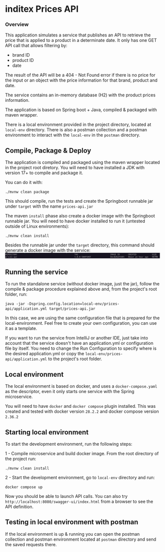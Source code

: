 # inditex Prices API

### Overview
This application simulates a service that publishes an API to retrieve the price that is applied to a product in 
a determinate date. It only has one GET API call that allows filtering by:
* brand ID
* product ID
* date

The result of the API will be a 404 - Not Found error if there is no price for the input or an object with the 
price information for that brand, product and date.

The service contains an in-memory database (H2) with the product prices information.

The application is based on Spring boot + Java, compiled & packaged with maven wrapper.

There is a local environment provided in the project directory, located at `local-env` directory. There is also a
postman collection and a postman environment to interact with the `local-env` in the `postman` directory.

## Compile, Package & Deploy
The application is compiled and packaged using the maven wrapper located in the project root diretory. You will need
to have installed a JDK with version 17+ to compile and package it.

You can do it with: 
```
./mvnw clean package
```

This should compile, run the tests and create the Springboot runnable jar under `target` with the name `prices-api.jar` 

The maven `install` phase also create a docker image with the Springboot runnable jar. You will need to have docker
installed to run it (untested outside of Linux environments):
```
./mvnw clean install
```

Besides the runnable jar under the `target` directory, this command should generate a docker image with the service:
![img.png](readme-resources/img.png)

## Running the service
To run the standalone service (without docker image, just the jar), follow the compile & package procedure explained
above and, from the project's root folder, run:
```
java -jar -Dspring.config.location=local-env/prices-api/application.yml target/prices-api.jar
```

In this case, we are using the same configuration file that is prepared for the local-environment. Feel free to 
create your own configuration, you can use it as a template.

If you want to run the service from IntelliJ or another IDE, just take into account that the service doesn't have an
application.yml or configuration file by itself. You need to change the Run Configuration to specify where is the
desired application.yml or copy the `local-env/prices-api/application.yml` to the project's root folder. 

## Local environment
The local environment is based on docker, and uses a `docker-compose.yaml` as the descriptor, even it only starts one
service with the Spring microservice. 

You will need to have `docker` and `docker compose` plugin installed. This was
created and tested with docker version `28.2.2` and docker compose version `2.36.2`


## Starting local environment
To start the development environment, run the following steps:

1 - Compile microservice and build docker image. From the root directory of the project run:
```
./mvnw clean install
```

2 - Start the development environment, go to `local-env` directory and run:
```
docker compose up
```

Now you should be able to launch API calls. You can also try `http://localhost:8080/swagger-ui/index.html` from a
browser to see the API definition.


## Testing in local environment with postman
If the local environment is up & running you can open the postman collection and postman environment located at 
`postman` directory and send the saved requests there.
